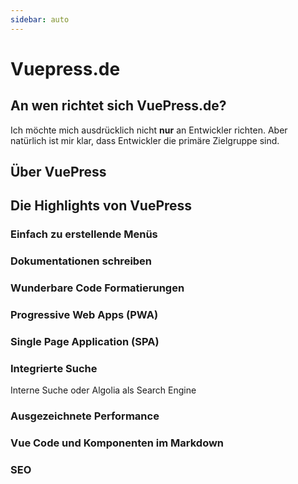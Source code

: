 ```yaml
---
sidebar: auto
---
```


# Vuepress.de



## An wen richtet sich VuePress.de?
Ich möchte mich ausdrücklich nicht **nur** an Entwickler richten. Aber natürlich ist mir klar, dass Entwickler die primäre Zielgruppe sind.



## Über VuePress


## Die Highlights von VuePress

### Einfach zu erstellende Menüs

### Dokumentationen schreiben

### Wunderbare Code Formatierungen

### Progressive Web Apps (PWA)

### Single Page Application (SPA)

### Integrierte Suche 
Interne Suche oder Algolia als Search Engine

### Ausgezeichnete Performance

### Vue Code und Komponenten im Markdown

### SEO

